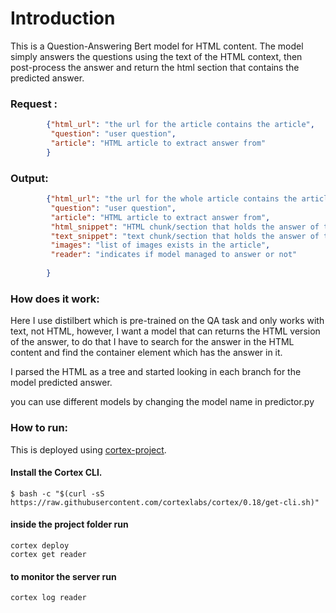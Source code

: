 # Introduction
This is a Question-Answering Bert model for HTML content.
The model simply answers the questions using the text of the HTML context, then
post-process the answer and return the html section that contains the predicted 
answer.
### Request :
```json
        {"html_url": "the url for the article contains the article",
         "question": "user question",
         "article": "HTML article to extract answer from"
        }
```
### Output:
```json
        {"html_url": "the url for the whole article contains the article",
         "question": "user question",
         "article": "HTML article to extract answer from",
         "html_snippet": "HTML chunk/section that holds the answer of the question",
         "text_snippet": "text chunk/section that holds the answer of the question",
         "images": "list of images exists in the article",
         "reader": "indicates if model managed to answer or not"
  
        }
```

### How does it work:
Here I use distilbert which is pre-trained on the QA task and only
works with text, not HTML, however, I want a model that can returns the HTML version
of the answer, to do that I have to search for the answer in the HTML content and find
the container element which has the answer in it.

I parsed the HTML as a tree and started looking in each branch
for the model predicted answer.

you can use different models by changing the model name in predictor.py

### How to run:
This is deployed using [cortex-project](https://github.com/cortexproject/cortex).
#### Install the Cortex CLI.
    $ bash -c "$(curl -sS https://raw.githubusercontent.com/cortexlabs/cortex/0.18/get-cli.sh)"
#### inside the project folder run
    cortex deploy
    cortex get reader

#### to monitor the server run
    cortex log reader
